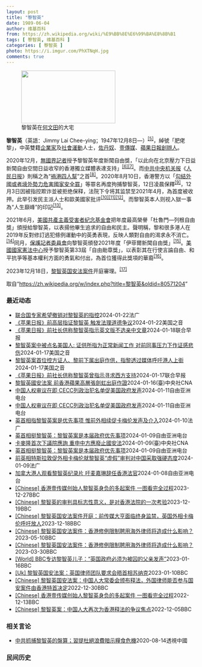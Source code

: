 ```yaml
---
layout: post
title: "黎智英"
date: 1989-06-04
author: 维基百科
from: https://zh.wikipedia.org/wiki/%E9%BB%8E%E6%99%BA%E8%8B%B1
tags: [ 黎智英, 维基百科 ]
categories: [ 黎智英 ]
photo: https://i.imgur.com/PhXTNqH.jpg
comments: true
---
```

<div class="mw-content-ltr mw-parser-output" lang="zh" dir="ltr"><div id="noteTA-97071178" class="noteTA"><div class="noteTA-group"><div data-noteta-group-source="module" data-noteta-group="IT"></div></div><div class="noteTA-local"><div data-noteta-code="zh:巧克力; zh-tw:巧克力; zh-hk:朱古力; zh-cn:巧克力;"></div><div data-noteta-code="zh-tw:黑道; zh-hk:黑社會; zh-cn:黑社会;"></div><div data-noteta-code="zh-tw:飯店; zh-hk:酒店; zh-cn:饭店;"></div><div data-noteta-code="zh-tw:伍佛維茲; zh-hk:沃夫維茲 ;zh-cn:沃尔福威茨;"></div></div></div>

<figure typeof="mw:File/Thumb"><a href="/wiki/File:Jimmy_Lai_Chee-ying_home_in_Ho_Man_Tin_20200418.png" class="mw-file-description"><img src="//upload.wikimedia.org/wikipedia/commons/thumb/9/9f/Jimmy_Lai_Chee-ying_home_in_Ho_Man_Tin_20200418.png/250px-Jimmy_Lai_Chee-ying_home_in_Ho_Man_Tin_20200418.png" decoding="async" width="250" height="140" class="mw-file-element" srcset="//upload.wikimedia.org/wikipedia/commons/thumb/9/9f/Jimmy_Lai_Chee-ying_home_in_Ho_Man_Tin_20200418.png/375px-Jimmy_Lai_Chee-ying_home_in_Ho_Man_Tin_20200418.png 1.5x, //upload.wikimedia.org/wikipedia/commons/thumb/9/9f/Jimmy_Lai_Chee-ying_home_in_Ho_Man_Tin_20200418.png/500px-Jimmy_Lai_Chee-ying_home_in_Ho_Man_Tin_20200418.png 2x" data-file-width="861" data-file-height="481"></a><figcaption>黎智英在<a href="/wiki/%E4%BD%95%E6%96%87%E7%94%B0" title="何文田">何文田</a>的大宅</figcaption></figure>
<p><b>黎智英</b>（英語：<span lang="en">Jimmy Lai Chee-ying</span>；1947年12月8日<span class="useeditintro" title="Template:BLP editintro">—</span>）<sup id="cite_ref-8" class="reference"><a href="#cite_note-8">[5]</a></sup>，綽號「肥佬黎」，中英雙籍<a href="/wiki/%E4%BC%81%E4%B8%9A%E5%AE%B6" title="企业家">企業家</a>及<a href="/wiki/%E7%A4%BE%E6%9C%83%E9%81%8B%E5%8B%95" title="社會運動">社會運動</a>人士，<a href="/wiki/%E4%BD%90%E4%B8%B9%E5%A5%B4" title="佐丹奴">佐丹奴</a>、<a href="/wiki/%E5%A3%B9%E5%82%B3%E5%AA%92" title="壹傳媒">壹傳媒</a>、<a href="/wiki/%E8%98%8B%E6%9E%9C%E6%97%A5%E5%A0%B1_(%E9%A6%99%E6%B8%AF)" title="蘋果日報 (香港)">蘋果日報</a><a href="/wiki/%E5%89%B5%E8%BE%A6%E4%BA%BA" class="mw-redirect" title="創辦人">創辦人</a>。
</p><p>2020年12月，<a href="/wiki/%E7%84%A1%E5%9C%8B%E7%95%8C%E8%A8%98%E8%80%85" class="mw-redirect" title="無國界記者">無國界記者</a>授予黎智英年度新聞自由獎，「以此向在北京壓力下日益新聞自由空間日益收窄的香港獨立媒體表達支持」<sup id="cite_ref-9" class="reference"><a href="#cite_note-9">[6]</a></sup><sup id="cite_ref-10" class="reference"><a href="#cite_note-10">[7]</a></sup>。而<a href="/wiki/%E4%B8%AD%E5%85%B1%E4%B8%AD%E5%A4%AE%E6%9C%BA%E5%85%B3%E6%8A%A5" title="中共中央机关报">中共中央机关报</a>《<a href="/wiki/%E4%BA%BA%E6%B0%91%E6%97%A5%E6%8A%A5" title="人民日报">人民日报</a>》則稱之為“<a href="/wiki/%E7%A5%B8%E6%B8%AF%E5%9B%9B%E4%BA%BA%E5%B8%AE" title="祸港四人帮">禍港四人幫</a>”之首<sup id="cite_ref-王平2019_11-0" class="reference"><a href="#cite_note-王平2019-11">[8]</a></sup>。2020年8月10日，香港警方以「<a href="/wiki/%E4%B8%AD%E8%8F%AF%E4%BA%BA%E6%B0%91%E5%85%B1%E5%92%8C%E5%9C%8B%E9%A6%99%E6%B8%AF%E7%89%B9%E5%88%A5%E8%A1%8C%E6%94%BF%E5%8D%80%E7%B6%AD%E8%AD%B7%E5%9C%8B%E5%AE%B6%E5%AE%89%E5%85%A8%E6%B3%95" title="中華人民共和國香港特別行政區維護國家安全法">勾結外國或者境外勢力危害國家安全罪</a>」等罪名再度拘捕黎智英，12日凌晨保釋<sup id="cite_ref-auto_12-0" class="reference"><a href="#cite_note-auto-12">[9]</a></sup>，12月3日因被指控欺诈並被拒绝保释，法院下令将其监禁至2021年4月，為首度被收押。此举引发民主派人士和歐美國家批评<sup id="cite_ref-13" class="reference"><a href="#cite_note-13">[10]</a></sup><sup id="cite_ref-14" class="reference"><a href="#cite_note-14">[11]</a></sup><sup id="cite_ref-over100_15-0" class="reference"><a href="#cite_note-over100-15">[12]</a></sup>。而黎智英本人则视入獄一事為“人生巔峰”的印記<sup id="cite_ref-16" class="reference"><a href="#cite_note-16">[13]</a></sup>。
</p><p>2021年6月，<a href="/wiki/%E5%85%B1%E7%94%A2%E4%B8%BB%E7%BE%A9%E5%8F%97%E9%9B%A3%E8%80%85%E7%B4%80%E5%BF%B5%E5%9F%BA%E9%87%91%E6%9C%83" title="共產主義受難者紀念基金會">美國共產主義受害者紀念基金會</a>把年度最高榮譽「杜魯門—列根自由獎」頒授給黎智英，以表揚他畢生追求的自由和民主。聲明稱，黎和很多港人在2019年反對修訂逃犯條例運動中的英勇表現，反映人類對自由的渴求永不消亡。<sup id="cite_ref-17" class="reference"><a href="#cite_note-17">[14]</a></sup>同月，<a href="/wiki/%E4%BF%9D%E8%AD%B7%E8%A8%98%E8%80%85%E5%A7%94%E5%93%A1%E6%9C%83" title="保護記者委員會">保護記者委員會</a>向黎智英頒發2021年度「伊菲爾新聞自由獎」<sup id="cite_ref-18" class="reference"><a href="#cite_note-18">[15]</a></sup>。<a href="/wiki/%E5%9C%8B%E5%AE%B6%E6%86%B2%E6%B3%95%E4%B8%AD%E5%BF%83" title="國家憲法中心">美國國家憲法中心</a>授予黎智英第33屆「自由勛章獎」，以表彰其在行使言論自由、和平抗爭等基本權利方面的勇氣和付出，為首位獲得此獎項的華裔<sup id="cite_ref-19" class="reference"><a href="#cite_note-19">[16]</a></sup>。
</p><p>2023年12月18日，<a href="/w/index.php?title=%E9%BB%8E%E6%99%BA%E8%8B%B1%E5%9B%BD%E5%AE%89%E6%B3%95%E6%A1%88%E4%BB%B6&amp;action=edit&amp;redlink=1" class="new" title="黎智英国安法案件（页面不存在）">黎智英国安法案件</a>开庭審理。<sup id="cite_ref-20" class="reference"><a href="#cite_note-20">[17]</a></sup>
</p>
<meta property="mw:PageProp/toc">
</div><!--esi <esi:include src="/esitest-fa8a495983347898/content" /> --><noscript><img src="https://login.wikimedia.org/wiki/Special:CentralAutoLogin/start?type=1x1" alt="" width="1" height="1" style="border: none; position: absolute;"></noscript>
<div class="printfooter" data-nosnippet="">取自“<a dir="ltr" href="https://zh.wikipedia.org/w/index.php?title=黎智英&amp;oldid=80571204">https://zh.wikipedia.org/w/index.php?title=黎智英&amp;oldid=80571204</a>”</div><div id="recent-news"><h3>最近动态</h3><ul><li><a href="https://nodebe4.github.io/waimei/2024-01-22/%E8%81%94%E5%90%88%E5%9B%BD%E4%B8%93%E5%AE%B6%E5%B8%8C%E6%9C%9B%E6%92%A4%E9%94%80%E5%AF%B9%E9%BB%8E%E6%99%BA%E8%8B%B1%E7%9A%84%E6%8C%87%E6%8E%A7" title="联合国专家希望撤销对黎智英的指控—— 22/01/2024 - 22:36 1 月 2 日，76 岁的黎智英在一次备受瞩目的国家安全审判中对“煽动叛乱”和“共谋”的指控表示不认罪，此后他有可能面...">联合国专家希望撤销对黎智英的指控</a><time>2024-01-22</time><a class="tag">法广</a></li>
<li><a href="https://nodebe4.github.io/waimei/2024-01-22/%E8%8B%B9%E6%9E%9C%E6%97%A5%E6%8A%A5-%E5%89%8D%E9%AB%98%E5%B1%82%E6%8C%87%E8%AF%81%E9%BB%8E%E6%99%BA%E8%8B%B1-%E8%A7%A6%E5%8F%91%E6%B3%95%E7%90%86%E9%81%93%E5%BE%B7%E4%BA%89%E8%AE%AE" title="《苹果日报》前高层指证黎智英 触发法理道德争议—— Mon, 22 Jan 2024 15:51:58 GMT 资料照：一辆监狱车将香港壹传媒创办人黎智英送到香港西九龙法院。（2024年1月2日...">《苹果日报》前高层指证黎智英 触发法理道德争议</a><time>2024-01-22</time><a class="tag">美国之音</a></li>
<li><a href="https://nodebe4.github.io/waimei/2024-01-18/%E8%8B%B9%E6%9E%9C%E6%97%A5%E6%8A%A5-%E5%89%8D%E7%A4%BE%E9%95%BF%E4%BE%9B%E7%A7%B0%E9%BB%8E%E6%99%BA%E8%8B%B1%E6%8C%87%E7%A4%BA%E8%8B%B1%E6%96%87%E7%89%88%E4%B8%8D%E9%80%89%E4%BA%B2%E4%B8%AD%E6%96%87%E7%AB%A0" title="《苹果日报》前社长供称黎智英指示英文版不选亲中文章—— 壹传媒集团创办人黎智英案继续审理，《苹果日报》前社长张剑虹出庭作供称，黎智英曾指示《苹果日报》的英文版不要选登亲中文章。 综合《明报》和《...">《苹果日报》前社长供称黎智英指示英文版不选亲中文章</a><time>2024-01-18</time><a class="tag">联合早报</a></li>
<li><a href="https://nodebe4.github.io/waimei/2024-01-17/%E9%BB%8E%E6%99%BA%E8%8B%B1%E6%A1%88%E4%B8%AD%E8%A2%AB%E7%82%B9%E5%90%8D%E7%BE%8E%E5%9B%BD%E4%BA%BA-%E8%AF%81%E4%BE%9B%E6%89%80%E6%8C%87%E4%B8%BA%E6%AD%A3%E5%B8%B8%E6%96%B0%E9%97%BB%E5%B7%A5%E4%BD%9C-%E5%AF%B9%E5%89%8D%E5%90%8C%E4%BA%8B%E5%8E%8B%E5%8A%9B%E4%B8%8B%E4%BD%9C%E8%AF%81%E6%84%9F%E6%82%B2%E4%BC%A4" title="黎智英案中被点名美国人: 证供所指为正常新闻工作 对前同事压力下作证感悲伤—— Wed, 17 Jan 2024 22:39:19 GMT 资料照片: 2023年12月18日《苹果日报》创办人黎...">黎智英案中被点名美国人: 证供所指为正常新闻工作 对前同事压力下作证感悲伤</a><time>2024-01-17</time><a class="tag">美国之音</a></li>
<li><a href="https://nodebe4.github.io/waimei/2024-01-17/%E9%BB%8E%E6%99%BA%E8%8B%B1%E6%A1%88%E9%A6%96%E4%BD%8D%E6%8E%A7%E6%96%B9%E8%AF%81%E4%BA%BA-%E9%BB%8E%E5%89%8D%E4%B8%8B%E5%B1%9E%E5%87%BA%E5%BA%AD%E4%BD%9C%E4%BE%9B-%E6%8C%87%E9%BB%8E%E9%80%8F%E8%BF%87%E5%AA%92%E4%BD%93%E5%91%BC%E5%90%81%E6%B8%AF%E4%BA%BA%E4%B8%8A%E8%A1%97" title="黎智英案首位控方证人、黎前下属出庭作供，指黎透过媒体呼吁港人上街—— Wed, 17 Jan 2024 14:07:21 GMT 资料照：香港警察在正在审理香港壹传媒创办人黎智英案的香港西九龙法...">黎智英案首位控方证人、黎前下属出庭作供，指黎透过媒体呼吁港人上街</a><time>2024-01-17</time><a class="tag">美国之音</a></li>
<li><a href="https://nodebe4.github.io/waimei/2024-01-17/%E8%8B%B9%E6%9E%9C%E6%97%A5%E6%8A%A5-%E5%89%8D%E7%A4%BE%E9%95%BF%E4%BE%9B%E7%A7%B0%E9%BB%8E%E6%99%BA%E8%8B%B1%E6%9B%BE%E6%8C%87%E7%A4%BA%E5%AF%BB%E6%B1%82%E8%A5%BF%E6%96%B9%E6%94%AF%E6%8C%81" title="《苹果日报》前社长供称黎智英曾指示寻求西方支持—— 壹传媒集团创办人黎智英案有新进展，《苹果日报》前社长张剑虹出庭作供称，黎智英曾指示通过报纸寻求西方的关注和支持，甚至制裁。 综合《明报》和香港...">《苹果日报》前社长供称黎智英曾指示寻求西方支持</a><time>2024-01-17</time><a class="tag">联合早报</a></li>
<li><a href="https://nodebe4.github.io/waimei/2024-01-16/%E9%BB%8E%E6%99%BA%E8%8B%B1%E5%9C%8B%E5%AE%89%E6%B3%95%E6%A1%88-%E5%89%8D%E9%A6%99%E6%B8%AF%E8%98%8B%E6%9E%9C%E9%AB%98%E5%B1%A4%E5%BC%B5%E5%8A%8D%E8%99%B9%E5%87%BA%E5%BA%AD%E4%BD%9C%E8%AD%89" title="黎智英國安法案 前香港蘋果高層張劍虹出庭作證—— （中央社記者張謙香港17日電）香港壹傳媒集團創辦人黎智英及其經營的3家公司涉嫌違反國安法的案件今天續審，前蘋果日報高層張劍虹首次以從犯證人身分出...">黎智英國安法案 前香港蘋果高層張劍虹出庭作證</a><time>2024-01-16</time><a class="tag">(臺)中央社CNA</a></li>
<li><a href="https://nodebe4.github.io/waimei/2024-01-11/%E4%B8%AD%E5%9B%BD%E4%BA%BA%E6%9D%83%E5%AE%A1%E8%AE%AE%E5%9C%A8%E5%8D%B3-CECC%E5%88%97%E6%94%BF%E6%B2%BB%E7%8A%AF%E5%90%8D%E5%8D%95%E4%BF%83%E7%BE%8E%E5%9B%BD%E6%94%BF%E5%BA%9C%E5%8F%91%E5%A3%B0" title="中国人权审议在即 CECC列政治犯名单促美国政府发声—— 美国CECC发布一份涵盖36人的名单，包括传媒大亨黎智英（左）、社运人士黄之锋（中），以及支联会前副主席邹幸彤（右）。 RFA组推特图 ...">中国人权审议在即 CECC列政治犯名单促美国政府发声</a><time>2024-01-11</time><a class="tag">自由亚洲电台</a></li>
<li><a href="https://nodebe4.github.io/waimei/2024-01-11/%E4%B8%AD%E5%9B%BD%E4%BA%BA%E6%9D%83%E5%AE%A1%E8%AE%AE%E5%9C%A8%E5%8D%B3-CECC%E5%88%97%E6%94%BF%E6%B2%BB%E7%8A%AF%E5%90%8D%E5%8D%95%E4%BF%83%E7%BE%8E%E5%9B%BD%E6%94%BF%E5%BA%9C%E5%8F%91%E5%A3%B0" title="中国人权审议在即 CECC列政治犯名单促美国政府发声—— 美国CECC发布一份涵盖36人的名单，包括传媒大亨黎智英（左）、社运人士黄之锋（中），以及支联会前副主席邹幸彤（右）。 RFA组推特图 ...">中国人权审议在即 CECC列政治犯名单促美国政府发声</a><time>2024-01-11</time><a class="tag">自由亚洲电台</a></li>
<li><a href="https://nodebe4.github.io/waimei/2024-01-10/%E8%8B%B1%E9%A6%96%E7%9B%B8%E6%8C%87%E9%BB%8E%E6%99%BA%E8%8B%B1%E6%A1%88%E6%98%AF%E4%BC%98%E5%85%88%E4%BA%8B%E9%A1%B9-%E6%83%9F%E5%89%8D%E5%A4%96%E7%9B%B8%E7%BB%AD%E4%BF%83%E5%8D%A1%E6%A2%85%E4%BC%A6%E5%8F%91%E5%A3%B0%E5%8F%8A%E4%BB%8B%E5%85%A5" title="英首相指黎智英案是优先事项 惟前外相续促卡梅伦发声及介入—— 10/01/2024 - 09:20 英国首相辛伟诚在香港传媒大亨黎智英被控「串谋勾结外国势力」一案开审后翌日，覆函前港督彭定康，强...">英首相指黎智英案是优先事项 惟前外相续促卡梅伦发声及介入</a><time>2024-01-10</time><a class="tag">法广</a></li>
<li><a href="https://nodebe4.github.io/waimei/2024-01-09/%E8%8B%B1%E9%A6%96%E7%9B%B8%E6%8C%BA%E9%BB%8E%E6%99%BA%E8%8B%B1-%E9%BB%8E%E6%99%BA%E8%8B%B1%E6%A1%88%E6%98%AF%E6%9C%AC%E5%B1%8A%E6%94%BF%E5%BA%9C%E4%BC%98%E5%85%88%E4%BA%8B%E9%A1%B9" title="英首相挺黎智英：黎智英案是本届政府优先事项—— 英国首相苏纳克在黎智英案件开审后首度发声，赞扬黎智英是“言论自由的捍卫者”。 法新社图片 香港传媒大亨黎智英被控&quot;串谋勾结外国势力&amp;qu...">英首相挺黎智英：黎智英案是本届政府优先事项</a><time>2024-01-09</time><a class="tag">自由亚洲电台</a></li>
<li><a href="https://nodebe4.github.io/waimei/2024-01-09/%E5%8D%A1%E9%BA%A5%E9%9A%86%E9%A6%96%E6%AC%A1%E4%B8%8B%E8%AD%B0%E9%99%A2%E6%87%89%E8%A9%A2-%E9%87%8D%E7%94%B3%E4%B8%AD%E6%96%B9%E6%87%89%E5%BB%A2%E6%AD%A2%E5%9C%8B%E5%AE%89%E6%B3%95" title="卡麥隆首次下議院應詢 重申中方應廢止國安法—— （中央社記者陳韻聿倫敦9日專電）英國外相卡麥隆今天接受國會下議院外交事務委員會業務質詢，期間針對「黎智英案」重申中國應廢止國家安全法、黎智英遭遇的...">卡麥隆首次下議院應詢 重申中方應廢止國安法</a><time>2024-01-09</time><a class="tag">(臺)中央社CNA</a></li>
<li><a href="https://nodebe4.github.io/waimei/2024-01-09/%E8%8B%B1%E9%A6%96%E7%9B%B8%E6%8C%BA%E9%BB%8E%E6%99%BA%E8%8B%B1-%E9%BB%8E%E6%99%BA%E8%8B%B1%E6%A1%88%E6%98%AF%E6%9C%AC%E5%B1%8A%E6%94%BF%E5%BA%9C%E4%BC%98%E5%85%88%E4%BA%8B%E9%A1%B9" title="英首相挺黎智英：黎智英案是本届政府优先事项—— 英国首相苏纳克在黎智英案件开审后首度发声，赞扬黎智英是“言论自由的捍卫者”。 法新社图片 香港传媒大亨黎智英被控&quot;串谋勾结外国势力&amp;qu...">英首相挺黎智英：黎智英案是本届政府优先事项</a><time>2024-01-09</time><a class="tag">自由亚洲电台</a></li>
<li><a href="https://nodebe4.github.io/waimei/2024-01-09/%E5%89%8D%E8%8B%B1%E7%9B%B8%E7%89%B9%E6%96%AF%E6%8B%89%E6%95%A6%E4%BF%83%E5%A4%96%E7%9B%B8%E5%8D%A1%E6%A2%85%E4%BC%A6%E5%B0%B1%E9%BB%8E%E6%99%BA%E8%8B%B1-%E8%99%9A%E5%81%87-%E5%AE%A1%E5%88%A4%E5%AF%B9%E4%B8%AD%E5%9B%BD%E9%87%87%E5%8F%96%E5%BC%BA%E7%A1%AC%E6%80%81%E5%BA%A6" title="前英相特斯拉敦促外相卡梅伦就黎智英“虚假”审判对中国采取强硬态度—— 09/01/2024 - 19:11 《政客》消息说，两名英国公民在香港民主人士黎智英（Jimmy Lai）的争议性审判中被...">前英相特斯拉敦促外相卡梅伦就黎智英“虚假”审判对中国采取强硬态度</a><time>2024-01-09</time><a class="tag">法广</a></li>
<li><a href="https://nodebe4.github.io/waimei/2024-01-08/%E5%8A%A0%E6%8B%BF%E5%A4%A7%E6%B8%AF%E4%BA%BA%E8%A7%82%E7%9C%8B%E9%BB%8E%E6%99%BA%E8%8B%B1%E7%BA%AA%E5%BD%95%E7%89%87-%E5%90%81%E9%BA%A6%E5%98%89%E7%90%B3%E8%BE%9E%E4%BB%BB%E9%A6%99%E6%B8%AF%E6%B3%95%E5%AE%98" title="加拿大港人观看黎智英纪录片 吁麦嘉琳辞任香港法官—— 加拿大港人关注黎智英和其他被关押的政治犯，呼吁加拿大政府施压港府释放他们。 记者柳飞拍摄 黎智英案继续在香港审理中，加拿大香港社区持续关注黎...">加拿大港人观看黎智英纪录片 吁麦嘉琳辞任香港法官</a><time>2024-01-08</time><a class="tag">自由亚洲电台</a></li>
<li><a href="https://nodebe4.github.io/waimei/2023-12-27/Chinese-%E9%A6%99%E6%B8%AF%E5%A3%B9%E4%BC%A0%E5%AA%92%E5%88%9B%E5%A7%8B%E4%BA%BA%E9%BB%8E%E6%99%BA%E8%8B%B1%E8%BA%AB%E8%B4%9F%E7%9A%84%E5%A4%9A%E8%B5%B7%E6%A1%88%E4%BB%B6-%E4%B8%80%E5%9B%BE%E7%9C%8B%E5%AE%8C%E5%85%A8%E8%BF%87%E7%A8%8B" title="[Chinese] 香港壹传媒创始人黎智英身负的多起案件 一图看完全过程—— 香港壹传媒创始人黎智英身负的多起案件 一图看完全过程 2022年12月10日 最近更新： 2023年12月28日 图...">[Chinese] 香港壹传媒创始人黎智英身负的多起案件 一图看完全过程</a><time>2023-12-27</time><a class="tag">BBC</a></li>
<li><a href="https://nodebe4.github.io/waimei/2023-12-19/Chinese-%E9%BB%8E%E6%99%BA%E8%8B%B1%E7%9A%84%E5%AE%A1%E5%88%A4%E5%85%B7%E6%A0%87%E5%BF%97%E6%80%A7%E6%84%8F%E4%B9%89-%E6%98%AF%E5%AF%B9%E9%A6%99%E6%B8%AF%E6%B3%95%E9%99%A2%E7%9A%84%E4%B8%80%E6%AC%A1%E8%80%83%E9%AA%8C" title="[Chinese] 黎智英的审判具标志性意义，是对香港法院的一次考验—— 黎智英的审判具标志性意义，是对香港法院的一次考验 毛远扬（Frances Mao） BBC记者 2023年12月19日 ...">[Chinese] 黎智英的审判具标志性意义，是对香港法院的一次考验</a><time>2023-12-19</time><a class="tag">BBC</a></li>
<li><a href="https://nodebe4.github.io/waimei/2023-12-18/Chinese-%E9%BB%8E%E6%99%BA%E8%8B%B1%E5%9B%BD%E5%AE%89%E6%B3%95%E6%A1%88%E4%BB%B6%E5%BC%80%E5%BA%AD-%E5%89%8D%E4%BC%A0%E5%AA%92%E5%A4%A7%E4%BA%A8%E9%9D%A2%E4%B8%B4%E7%BB%88%E8%BA%AB%E7%9B%91%E7%A6%81-%E8%8B%B1%E5%9B%BD%E5%A4%96%E7%9B%B8%E5%8D%A1%E6%A2%85%E4%BC%A6%E5%91%BC%E5%90%81%E6%94%BE%E4%BA%BA" title="[Chinese] 黎智英国安法案件开庭：前传媒大亨面临终身监禁，英国外相卡梅伦呼吁放人—— 黎智英国安法案件开庭：前传媒大亨面临终身监禁，英国外相卡梅伦呼吁放人 2023年12月18日 图像来...">[Chinese] 黎智英国安法案件开庭：前传媒大亨面临终身监禁，英国外相卡梅伦呼吁放人</a><time>2023-12-18</time><a class="tag">BBC</a></li>
<li><a href="https://nodebe4.github.io/waimei/2023-05-10/Chinese-%E9%BB%8E%E6%99%BA%E8%8B%B1%E5%9B%BD%E5%AE%89%E6%B3%95%E6%A1%88%E4%BB%B6-%E9%A6%99%E6%B8%AF%E4%BF%AE%E4%BE%8B%E9%99%90%E5%88%B6%E8%81%98%E7%94%A8%E6%B5%B7%E5%A4%96%E5%BE%8B%E5%B8%88%E5%B0%86%E9%80%A0%E6%88%90%E4%BB%80%E4%B9%88%E5%BD%B1%E5%93%8D" title="[Chinese] 黎智英国安法案件：香港修例限制聘用海外律师将造成什么影响？—— 黎智英国安法案件：香港修例限制聘用海外律师将造成什么影响？ 2023年3月31日 最近更新： 2023年5月1...">[Chinese] 黎智英国安法案件：香港修例限制聘用海外律师将造成什么影响？</a><time>2023-05-10</time><a class="tag">BBC</a></li>
<li><a href="https://nodebe4.github.io/waimei/2023-03-30/Chinese-%E9%BB%8E%E6%99%BA%E8%8B%B1%E5%9B%BD%E5%AE%89%E6%B3%95%E6%A1%88%E4%BB%B6-%E9%A6%99%E6%B8%AF%E4%BF%AE%E4%BE%8B%E9%99%90%E5%88%B6%E8%81%98%E7%94%A8%E6%B5%B7%E5%A4%96%E5%BE%8B%E5%B8%88%E5%B0%86%E9%80%A0%E6%88%90%E4%BB%80%E4%B9%88%E5%BD%B1%E5%93%8D" title="[Chinese] 黎智英国安法案件：香港修例限制聘用海外律师将造成什么影响？—— 黎智英国安法案件：香港修例限制聘用海外律师将造成什么影响？ 2023年3月31日 图像来源，Reuters 图...">[Chinese] 黎智英国安法案件：香港修例限制聘用海外律师将造成什么影响？</a><time>2023-03-30</time><a class="tag">BBC</a></li>
<li><a href="https://nodebe4.github.io/waimei/2023-01-16/World-BBC%E4%B8%93%E8%AE%BF%E9%BB%8E%E6%99%BA%E8%8B%B1%E5%84%BF%E5%AD%90-%E8%8B%B1%E5%9B%BD%E6%94%BF%E5%BA%9C%E5%BF%85%E9%A1%BB%E4%B8%BA%E8%A2%AB%E5%9B%9A%E7%9A%84%E7%88%B6%E4%BA%B2%E5%8F%91%E5%A3%B0" title="[World] BBC专访黎智英儿子：“英国政府必须为被囚的父亲发声”—— BBC专访黎智英儿子：“英国政府必须为被囚的父亲发声” 你的器材不支持播放多媒体材料 BBC专访黎智英儿子：“英国政府...">[World] BBC专访黎智英儿子：“英国政府必须为被囚的父亲发声”</a><time>2023-01-16</time><a class="tag">BBC</a></li>
<li><a href="https://nodebe4.github.io/waimei/2023-01-10/Uk-%E9%BB%8E%E6%99%BA%E8%8B%B1%E5%9B%BD%E5%AE%89%E6%B3%95%E6%A1%88-%E8%8B%B1%E5%9B%BD%E5%BE%8B%E5%B8%88%E5%9B%A2%E9%98%9F%E8%A6%81%E6%B1%82%E4%BC%9A%E6%99%A4%E9%A6%96%E7%9B%B8%E8%8B%8F%E7%BA%B3%E5%85%8B" title="[Uk] 黎智英国安法案：英国律师团队要求会晤首相苏纳克—— 黎智英国安法案：英国律师团队要求会晤首相苏纳克 丹尼（Danny Vincent） BBC记者　香港报道 2023年1月10日 图像...">[Uk] 黎智英国安法案：英国律师团队要求会晤首相苏纳克</a><time>2023-01-10</time><a class="tag">BBC</a></li>
<li><a href="https://nodebe4.github.io/waimei/2022-12-30/Chinese-%E9%BB%8E%E6%99%BA%E8%8B%B1%E5%9B%BD%E5%AE%89%E6%B3%95%E6%A1%88-%E4%B8%AD%E5%9B%BD%E4%BA%BA%E5%A4%A7%E5%B8%B8%E5%A7%94%E4%BC%9A%E9%A2%81%E5%B8%83%E9%87%8A%E6%B3%95-%E5%A4%96%E5%9B%BD%E5%BE%8B%E5%B8%88%E8%83%BD%E5%90%A6%E5%8F%82%E4%B8%8E%E5%9B%BD%E5%AE%89%E6%A1%88%E4%BB%B6%E7%94%B1%E9%A6%99%E6%B8%AF%E7%89%B9%E9%A6%96%E5%86%B3%E5%AE%9A" title="[Chinese] 黎智英国安法案：中国人大常委会颁布释法，外国律师能否参与国安案件由香港特首决定—— 黎智英国安法案：中国人大常委会颁布释法，外国律师能否参与国安案件由香港特首决定 2022年...">[Chinese] 黎智英国安法案：中国人大常委会颁布释法，外国律师能否参与国安案件由香港特首决定</a><time>2022-12-30</time><a class="tag">BBC</a></li>
<li><a href="https://nodebe4.github.io/waimei/2022-12-13/Chinese-%E9%A6%99%E6%B8%AF%E5%A3%B9%E4%BC%A0%E5%AA%92%E5%88%9B%E5%A7%8B%E4%BA%BA%E9%BB%8E%E6%99%BA%E8%8B%B1%E8%BA%AB%E8%B4%9F%E7%9A%84%E5%A4%9A%E8%B5%B7%E6%A1%88%E4%BB%B6-%E4%B8%80%E5%9B%BE%E7%9C%8B%E5%AE%8C%E5%85%A8%E8%BF%87%E7%A8%8B" title="[Chinese] 香港壹传媒创始人黎智英身负的多起案件 一图看完全过程—— 香港壹传媒创始人黎智英身负的多起案件 一图看完全过程 2022年12月10日 最近更新： 2022年12月13日 图...">[Chinese] 香港壹传媒创始人黎智英身负的多起案件 一图看完全过程</a><time>2022-12-13</time><a class="tag">BBC</a></li>
<li><a href="https://nodebe4.github.io/waimei/2022-12-05/Chinese-%E9%BB%8E%E6%99%BA%E8%8B%B1%E6%A1%88-%E4%B8%AD%E5%9B%BD%E4%BA%BA%E5%A4%A7%E5%86%8D%E6%AC%A1%E4%B8%BA%E9%A6%99%E6%B8%AF%E9%87%8A%E6%B3%95%E7%9A%84%E4%BA%89%E8%AE%AE%E7%84%A6%E7%82%B9" title="[Chinese] 黎智英案：中国人大再次为香港释法的争议焦点—— 黎智英案：中国人大再次为香港释法的争议焦点 2022年12月6日 图像来源，EPA 图像加注文字， 黎智英自2020年底起被收...">[Chinese] 黎智英案：中国人大再次为香港释法的争议焦点</a><time>2022-12-05</time><a class="tag">BBC</a></li>
</ul></div><div id="open-opinion"><h3>相关言论</h3><ul><li><a href="https://nodebe4.github.io/opinion/2020-08-14/%E4%B8%AD%E5%85%B1%E6%8A%93%E6%8D%95%E9%BB%8E%E6%99%BA%E8%8B%B1%E7%9A%84%E7%9B%A4%E7%AE%97-%E7%BF%92%E6%8F%90%E6%9D%9C%E7%B5%95%E6%B5%AA%E8%B2%BB%E6%9A%97%E7%A4%BA%E7%B3%A7%E9%A3%9F%E5%8D%B1%E6%A9%9F/" title="透視中國">中共抓捕黎智英的盤算；習提杜絕浪費暗示糧食危機</a><time>2020-08-14</time><a class="tag">透視中國</a></li>
</ul></div><div id="mjls-record"><h3>民间历史</h3><ul></ul></div>